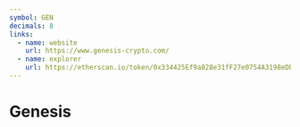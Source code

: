 ```yaml
---
symbol: GEN
decimals: 8
links:
  - name: website
    url: https://www.genesis-crypto.com/
  - name: explorer
    url: https://etherscan.io/token/0x334425Ef9a828e31fF27e0754A3198eDb714C57B
---
```


# Genesis

